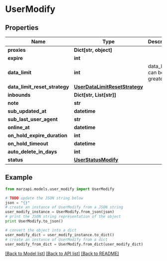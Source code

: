 # UserModify


## Properties
Name | Type | Description | Notes
------------ | ------------- | ------------- | -------------
**proxies** | **Dict[str, object]** |  | [optional] 
**expire** | **int** |  | [optional] 
**data_limit** | **int** | data_limit can be 0 or greater | [optional] 
**data_limit_reset_strategy** | [**UserDataLimitResetStrategy**](UserDataLimitResetStrategy.md) |  | [optional] 
**inbounds** | **Dict[str, List[str]]** |  | [optional] 
**note** | **str** |  | [optional] 
**sub_updated_at** | **datetime** |  | [optional] 
**sub_last_user_agent** | **str** |  | [optional] 
**online_at** | **datetime** |  | [optional] 
**on_hold_expire_duration** | **int** |  | [optional] 
**on_hold_timeout** | **datetime** |  | [optional] 
**auto_delete_in_days** | **int** |  | [optional] 
**status** | [**UserStatusModify**](UserStatusModify.md) |  | [optional] 

## Example

```python
from marzapi.models.user_modify import UserModify

# TODO update the JSON string below
json = "{}"
# create an instance of UserModify from a JSON string
user_modify_instance = UserModify.from_json(json)
# print the JSON string representation of the object
print UserModify.to_json()

# convert the object into a dict
user_modify_dict = user_modify_instance.to_dict()
# create an instance of UserModify from a dict
user_modify_from_dict = UserModify.from_dict(user_modify_dict)
```
[[Back to Model list]](../README.md#documentation-for-models) [[Back to API list]](../README.md#documentation-for-api-endpoints) [[Back to README]](../README.md)


